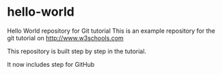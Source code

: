 # hello-world
Hello World repository for Git tutorial
This is an example repository for the git tutorial on http://www.w3schools.com

This repository is built step by step in the tutorial.

It now includes step for GitHub
